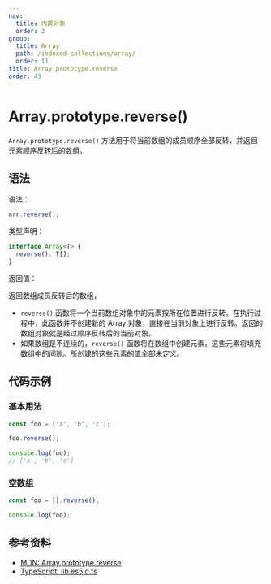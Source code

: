 ```yaml
---
nav:
  title: 内置对象
  order: 2
group:
  title: Array
  path: /indexed-collections/array/
  order: 11
title: Array.prototype.reverse
order: 43
---
```


# Array.prototype.reverse()

`Array.prototype.reverse()` 方法用于将当前数组的成员顺序全部反转，并返回元素顺序反转后的数组。

## 语法

语法：

```js
arr.reverse();
```

类型声明：

```ts
interface Array<T> {
  reverse(): T[];
}
```

返回值：

返回数组成员反转后的数组，

- `reverse()` 函数将一个当前数组对象中的元素按所在位置进行反转。在执行过程中，此函数并不创建新的 Array 对象，直接在当前对象上进行反转。返回的数组对象就是经过顺序反转后的当前对象。
- 如果数组是不连续的，`reverse()` 函数将在数组中创建元素，这些元素将填充数组中的间隙。所创建的这些元素的值全部未定义。

## 代码示例

### 基本用法

```js
const foo = ['a', 'b', 'c'];

foo.reverse();

console.log(foo);
// ['a', 'b', 'c']
```

### 空数组

```js
const foo = [].reverse();

console.log(foo);
```

## 参考资料

- [MDN: Array.prototype.reverse](https://developer.mozilla.org/zh-CN/docs/Web/JavaScript/Reference/Global_Objects/Array/reverse)
- [TypeScript: lib.es5.d.ts](https://github.com/microsoft/TypeScript/blob/main/lib/lib.es5.d.ts)
